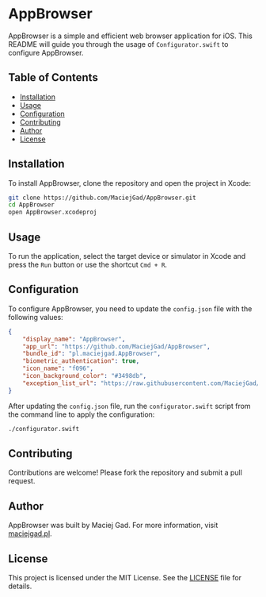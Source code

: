 # AppBrowser

AppBrowser is a simple and efficient web browser application for iOS. This README will guide you through the usage of `Configurator.swift` to configure AppBrowser.

## Table of Contents
- [Installation](#installation)
- [Usage](#usage)
- [Configuration](#configuration)
- [Contributing](#contributing)
- [Author](#author)
- [License](#license)

## Installation

To install AppBrowser, clone the repository and open the project in Xcode:

```sh
git clone https://github.com/MaciejGad/AppBrowser.git
cd AppBrowser
open AppBrowser.xcodeproj
```

## Usage

To run the application, select the target device or simulator in Xcode and press the `Run` button or use the shortcut `Cmd + R`.

## Configuration

To configure AppBrowser, you need to update the `config.json` file with the following values:

```json
{
    "display_name": "AppBrowser",
    "app_url": "https://github.com/MaciejGad/AppBrowser",
    "bundle_id": "pl.maciejgad.AppBrowser",
    "biometric_authentication": true,
    "icon_name": "f096",
    "icon_background_color": "#3498db",
    "exception_list_url": "https://raw.githubusercontent.com/MaciejGad/AppBrowser/main/exception_list.json" 
}
```

After updating the `config.json` file, run the `configurator.swift` script from the command line to apply the configuration:

```sh
./configurator.swift
```

## Contributing

Contributions are welcome! Please fork the repository and submit a pull request.

## Author

AppBrowser was built by Maciej Gad. For more information, visit [maciejgad.pl](https://maciejgad.pl).

## License

This project is licensed under the MIT License. See the [LICENSE](LICENSE) file for details.